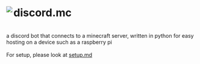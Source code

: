 <h1>
    <img align="left" src="https://img.icons8.com/dusk/64/000000/minecraft-logo.png"/>discord.mc
</h1>
<p>
    <br>
    a discord bot that connects to a minecraft server, written in python for easy hosting on a device such as a raspberry pi
    <br>
    <br>
    For setup, please look at <a href="./instructions/setup.md">setup.md</a>
</p>

